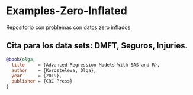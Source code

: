 # Examples-Zero-Inflated

Repositorio con problemas con datos zero inflados

## Cita para los data sets: DMFT, Seguros, Injuries.

```bibtex
@book{olga,
  title     = {Advanced Regression Models With SAS and R},
  author    = {Korosteleva, Olga},
  year      = {2019},
  publisher = {CRC Press}
}
```

